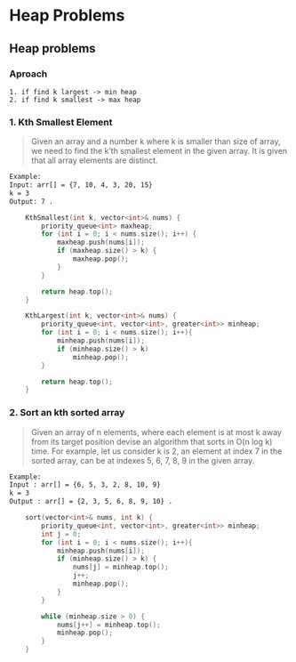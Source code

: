 # Heap Problems

## Heap problems
### Aproach
    1. if find k largest -> min heap
    2. if find k smallest -> max heap 

### 1. Kth Smallest Element
> Given an array and a number k where k is smaller than size of array,
we need to find the k’th smallest element in the given array.
It is given that all array elements are distinct.
```bash
Example:
Input: arr[] = {7, 10, 4, 3, 20, 15}
k = 3
Output: 7 . 

```

```cpp
    KthSmallest(int k, vector<int>& nums) {
        priority_queue<int> maxheap;
        for (int i = 0; i < nums.size(); i++) {
            maxheap.push(nums[i]);
            if (maxheap.size() > k) {
                maxheap.pop();
            }
        }

        return heap.top();
    }

    KthLargest(int k, vector<int>& nums) {
        priority_queue<int, vector<int>, greater<int>> minheap;
        for (int i = 0; i < nums.size(); i++){
            minheap.push(nums[i]);
            if (minheap.size() > k)
                minheap.pop();
        }

        return heap.top();
    }
```

### 2. Sort an kth sorted array
> Given an array of n elements, where each element is at most k away from its target position
 devise an algorithm that sorts in O(n log k) time.
 For example,
 let us consider k is 2, an element at index 7 in the sorted array, can be at indexes 5, 6, 7, 8, 9 in the given array.

```bash
Example:
Input : arr[] = {6, 5, 3, 2, 8, 10, 9}
k = 3 
Output : arr[] = {2, 3, 5, 6, 8, 9, 10} . 

```
```cpp
    sort(vector<int>& nums, int k) {
        priority_queue<int, vector<int>, greater<int>> minheap;
        int j = 0;
        for (int i = 0; i < nums.size(); i++){
            minheap.push(nums[i]);
            if (minheap.size() > k) {
                nums[j] = minheap.top();
                j++;
                minheap.pop();
            }
        }

        while (minheap.size > 0) {
            nums[j++] = minheap.top();
            minheap.pop();
        }
    }
```